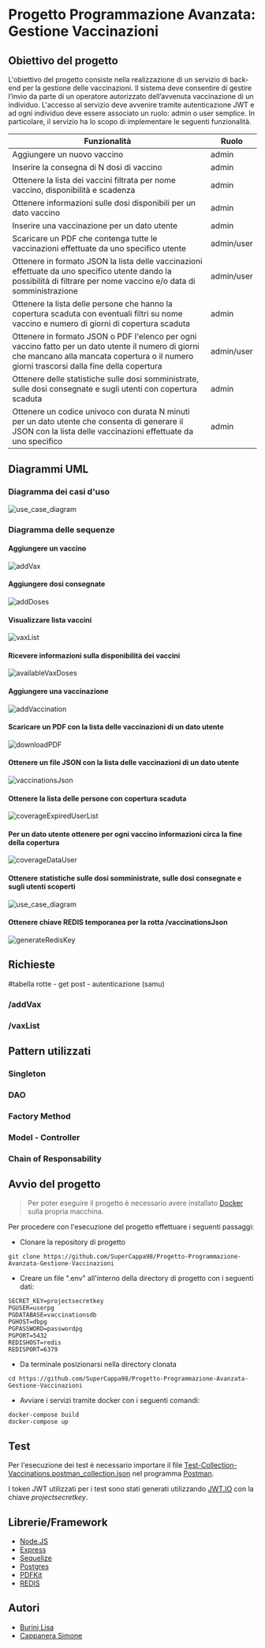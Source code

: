 # Progetto Programmazione Avanzata: Gestione Vaccinazioni


## Obiettivo del progetto
L'obiettivo del progetto consiste nella realizzazione di un servizio di back-end per la gestione delle vaccinazioni.
Il sistema deve consentire di gestire l’invio da parte di un operatore autorizzato dell’avvenuta vaccinazione di un individuo.
L'accesso al servizio deve avvenire tramite autenticazione JWT e ad ogni individuo deve essere associato un ruolo: admin o user semplice.
In particolare, il servizio ha lo scopo di implementare le seguenti funzionalità.


|     Funzionalità  	| Ruolo |
| ------------- | ------------- |
| Aggiungere un nuovo vaccino  | admin |
| Inserire la consegna di N dosi di vaccino  |  admin |
| Ottenere la lista dei vaccini filtrata per nome vaccino, disponibilità e scadenza  | admin |
|Ottenere informazioni sulle dosi disponibili per un dato vaccino | admin  |
| Inserire una vaccinazione per un dato utente  | admin  |
| Scaricare un PDF che contenga tutte le vaccinazioni effettuate da uno specifico utente  | admin/user  |
| Ottenere in formato JSON la lista delle vaccinazioni effettuate da uno specifico utente dando la possibilità di filtrare per nome vaccino e/o data di somministrazione   | admin/user  |
| Ottenere la lista delle persone che hanno la copertura scaduta con eventuali filtri su nome vaccino e numero di giorni di copertura scaduta  | admin |
| Ottenere in formato JSON o PDF l'elenco per ogni vaccino fatto per un dato utente il numero di giorni che mancano alla mancata copertura o il numero giorni trascorsi dalla fine della copertura | admin/user  |
| Ottenere delle statistiche sulle dosi somministrate, sulle dosi consegnate e sugli utenti con copertura scaduta| admin |
|Ottenere un codice univoco con durata N minuti per un dato utente che consenta di generare il JSON con la lista delle vaccinazioni effettuate da uno specifico| admin|




## Diagrammi UML
### Diagramma dei casi d'uso
![use_case_diagram](resources/use_case_diagram.png)
### Diagramma delle sequenze
#### Aggiungere un vaccino
![addVax](resources/sequenceDiagram/1.addVax.png)

#### Aggiungere dosi consegnate
![addDoses](resources/sequenceDiagram/2.addDoses.png)

#### Visualizzare lista vaccini
![vaxList](resources/sequenceDiagram/3.vaxList.png)

#### Ricevere informazioni sulla disponibilità dei vaccini
![availableVaxDoses](resources/sequenceDiagram/4.availableVaxDoses.png)

#### Aggiungere una vaccinazione
![addVaccination](resources/sequenceDiagram/5.addVaccination.png)

#### Scaricare un PDF con la lista delle vaccinazioni di un dato utente
![downloadPDF](resources/sequenceDiagram/6.downloadPDF.png)

#### Ottenere un file JSON con la lista delle vaccinazioni di un dato utente
![vaccinationsJson](resources/sequenceDiagram/7.vaccinationsJson.png)

#### Ottenere la lista delle persone con copertura scaduta
![coverageExpiredUserList](resources/sequenceDiagram/8.coverageExpiredUserList.png)

#### Per un dato utente ottenere per ogni vaccino informazioni circa la fine della copertura
![coverageDataUser](resources/sequenceDiagram/9.coverageDataUser.png)

#### Ottenere statistiche sulle dosi somministrate, sulle dosi consegnate e sugli utenti scoperti
![use_case_diagram](resources/sequenceDiagram/10.statistics.png)

#### Ottenere chiave REDIS temporanea per la rotta /vaccinationsJson
![generateRedisKey](resources/sequenceDiagram/11.generateRedisKey.png)

## Richieste
#tabella rotte - get post - autenticazione (samu)
### /addVax
### /vaxList


## Pattern utilizzati
### Singleton
### DAO
### Factory Method
### Model - Controller
### Chain of Responsability

## Avvio del progetto
> Per poter eseguire il progetto è necessario avere installato [Docker](https://www.docker.com) sulla propria macchina.

Per procedere con l'esecuzione del progetto effettuare i seguenti passaggi:

 - Clonare la repository di progetto
 ```
git clone https://github.com/SuperCappa98/Progetto-Programmazione-Avanzata-Gestione-Vaccinazioni
```
- Creare un file ".env" all'interno della directory di progetto con i seguenti dati:
 ```
 SECRET_KEY=projectsecretkey
PGUSER=userpg
PGDATABASE=vaccinationsdb
PGHOST=dbpg
PGPASSWORD=passwordpg
PGPORT=5432
REDISHOST=redis
REDISPORT=6379
```
- Da terminale posizionarsi nella directory clonata
```
cd https://github.com/SuperCappa98/Progetto-Programmazione-Avanzata-Gestione-Vaccinazioni
 ```
 - Avviare i servizi tramite docker con i seguenti comandi:
 ```
 docker-compose build
 docker-compose up
 ```

## Test
Per l'esecuzione dei test è necessario importare il file [Test-Collection-Vaccinations.postman_collection.json](https://github.com/SuperCappa98/Progetto-Programmazione-Avanzata-Gestione-Vaccinazioni/blob/main/Test-Collection-Vaccinations.postman_collection.json) nel programma [Postman](https://www.postman.com).

I token JWT utilizzati per i test sono stati generati utilizzando  [JWT.IO](https://jwt.io/) con la chiave _projectsecretkey_.


## Librerie/Framework
 - [Node.JS ](https://nodejs.org/en/)
 - [Express](https://expressjs.com)
 - [Sequelize](https://sequelize.org)
 - [Postgres](https://www.postgresql.org)
 - [PDFKit](https://pdfkit.org)
 - [REDIS](https://redis.io)


## Autori

 - [Burini Lisa ](https://github.com/lisaburini)
 - [Cappanera Simone](https://github.com/SuperCappa98)
